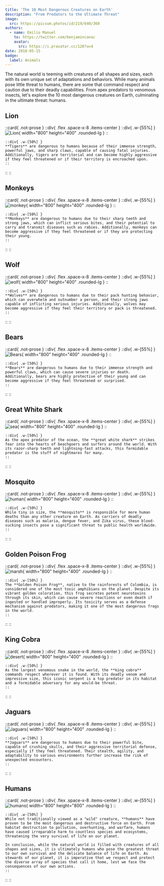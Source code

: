 ```yaml
---
title: 'The 10 Most Dangerous Creatures on Earth'
description: "From Predators to the Ultimate Threat"
image:
  src: https://picsum.photos/id/219/640/360
authors:
  - name: Emilio Manuel
    to: https://twitter.com/benjamincanac
    avatar:
      src: https://i.pravatar.cc/128?u=4
date: 2018-05-15
badge:
  label: Animals
---
```


The natural world is teeming with creatures of all shapes and sizes, each with its own unique set of adaptations and behaviors. While many animals pose little threat to humans, there are some that command respect and caution due to their deadly capabilities. From apex predators to venomous insects, let's explore the 10 most dangerous creatures on Earth, culminating in the ultimate threat: humans.

## Lion

::card{ .not-prose }
  ::div{ .flex .space-x-8 .items-center }
    ::div{ .w-[55%] }
      ![Lion](https://picsum.photos/id/1074/800/400){ width="800" height="400" .rounded-lg }
    ::

    ::div{ .w-[50%] }
    **Tigers** are dangerous to humans because of their immense strength, powerful jaws, and sharp claws, capable of causing fatal injuries. Additionally, tigers are territorial and can become highly aggressive if they feel threatened or if their territory is encroached upon.
    ::
  ::
::

## Monkeys

::card{ .not-prose }
  ::div{ .flex .space-x-8 .items-center }
    ::div{ .w-[55%] }
      ![monkey](https://picsum.photos/id/783/800/400){ width="800" height="400" .rounded-lg }
    ::

    ::div{ .w-[50%] }
    **Monkeys** are dangerous to humans due to their sharp teeth and strong jaws, which can inflict serious bites, and their potential to carry and transmit diseases such as rabies. Additionally, monkeys can become aggressive if they feel threatened or if they are protecting their young.
    ::
  ::
::

## Wolf

::card{ .not-prose }
  ::div{ .flex .space-x-8 .items-center }
    ::div{ .w-[55%] }
      ![wolf](https://picsum.photos/id/582/800/400){ width="800" height="400" .rounded-lg }
    ::

    ::div{ .w-[50%] }
    **Wolves** are dangerous to humans due to their pack hunting behavior, which can overwhelm and outnumber a person, and their strong jaws capable of inflicting serious injuries. Additionally, wolves may become aggressive if they feel their territory or pack is threatened.
    ::
  ::
::

## Bears

::card{ .not-prose }
  ::div{ .flex .space-x-8 .items-center }
    ::div{ .w-[55%] }
      ![Bears](https://picsum.photos/id/1020/800/400){ width="800" height="400" .rounded-lg }
    ::

    ::div{ .w-[50%] }
    **Bears** are dangerous to humans due to their immense strength and powerful claws, which can cause severe injuries or death. Additionally, bears are highly protective of their young and can become aggressive if they feel threatened or surprised.
    ::
  ::
::

## Great White Shark

::card{ .not-prose }
  ::div{ .flex .space-x-8 .items-center }
    ::div{ .w-[55%] }
      ![sea](https://picsum.photos/id/124/800/400){ width="800" height="400" .rounded-lg }
    ::

    ::div{ .w-[50%] }
    As the apex predator of the ocean, the **great white shark** strikes fear into the hearts of beachgoers and surfers around the world. With its razor-sharp teeth and lightning-fast attacks, this formidable predator is the stuff of nightmares for many.
    ::
  ::
::

## Mosquito

::card{ .not-prose }
  ::div{ .flex .space-x-8 .items-center }
    ::div{ .w-[55%] }
      ![human](https://picsum.photos/id/996/800/400){ width="800" height="400" .rounded-lg }
    ::

    ::div{ .w-[50%] }
    While tiny in size, the **mosquito** is responsible for more human deaths than any other creature on Earth. As carriers of deadly diseases such as malaria, dengue fever, and Zika virus, these blood-sucking insects pose a significant threat to public health worldwide.
    ::
  ::
::

## Golden Poison Frog

::card{ .not-prose }
  ::div{ .flex .space-x-8 .items-center }
    ::div{ .w-[55%] }
      ![marsh](https://picsum.photos/id/128/800/400){ width="800" height="400" .rounded-lg }
    ::

    ::div{ .w-[50%] }
    The **Golden Poison Frog**, native to the rainforests of Colombia, is considered one of the most toxic amphibians on the planet. Despite its vibrant golden coloration, this frog secretes potent neurotoxins through its skin, which can cause severe reactions or even death if ingested or handled improperly. Its toxicity serves as a defense mechanism against predators, making it one of the most dangerous frogs in the world.
    ::
  ::
::

## King Cobra

::card{ .not-prose }
  ::div{ .flex .space-x-8 .items-center }
    ::div{ .w-[55%] }
      ![desert](https://picsum.photos/id/196/800/400){ width="800" height="400" .rounded-lg }
    ::

    ::div{ .w-[50%] }
    As the largest venomous snake in the world, the **king cobra** commands respect wherever it is found. With its deadly venom and impressive size, this iconic serpent is a top predator in its habitat and a formidable adversary for any would-be threat.
    ::
  ::
::

## Jaguars

::card{ .not-prose }
  ::div{ .flex .space-x-8 .items-center }
    ::div{ .w-[55%] }
      ![Jaguars](https://picsum.photos/id/219/800/400){ width="800" height="400" .rounded-lg }
    ::

    ::div{ .w-[50%] }
    **Jaguars** are dangerous to humans due to their powerful bite, capable of crushing skulls, and their aggressive territorial defense, especially if they feel threatened. Their stealth, agility, and adaptability to various environments further increase the risk of unexpected encounters.
    ::
  ::
::

## Humans

::card{ .not-prose }
  ::div{ .flex .space-x-8 .items-center }
    ::div{ .w-[55%] }
      ![humans](https://picsum.photos/id/978/800/800){ width="800" height="800" .rounded-lg }
    ::

    ::div{ .w-[50%] }
    While not traditionally viewed as a "wild" creature, **humans** have proven to be the most dangerous and destructive force on Earth. From habitat destruction to pollution, overhunting, and warfare, humans have caused irreparable harm to countless species and ecosystems, threatening the very survival of life on our planet.

    In conclusion, while the natural world is filled with creatures of all shapes and sizes, it is ultimately humans who pose the greatest threat to our own survival and the delicate balance of life on Earth. As stewards of our planet, it is imperative that we respect and protect the diverse array of species that call it home, lest we face the consequences of our own actions.
    ::
  ::
::
